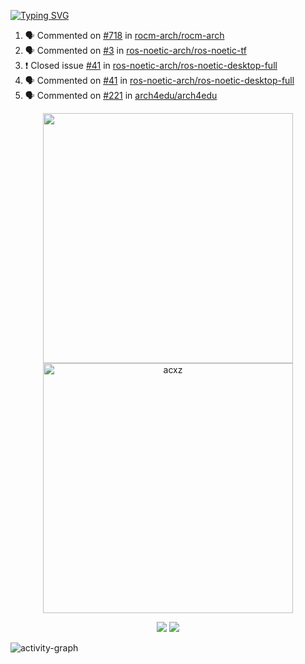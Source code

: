 [![Typing SVG](https://readme-typing-svg.herokuapp.com?size=16&color=AFFFA3&multiline=true&height=75&lines=contributing+to+robotics%2Fae%2Fml%2Fgpu;packaging+it+for+archlinux;ricer)](https://git.io/typing-svg)

<!--START_SECTION:activity-->
1. 🗣 Commented on [#718](https://github.com/rocm-arch/rocm-arch/issues/718) in [rocm-arch/rocm-arch](https://github.com/rocm-arch/rocm-arch)
2. 🗣 Commented on [#3](https://github.com/ros-noetic-arch/ros-noetic-tf/issues/3) in [ros-noetic-arch/ros-noetic-tf](https://github.com/ros-noetic-arch/ros-noetic-tf)
3. ❗️ Closed issue [#41](https://github.com/ros-noetic-arch/ros-noetic-desktop-full/issues/41) in [ros-noetic-arch/ros-noetic-desktop-full](https://github.com/ros-noetic-arch/ros-noetic-desktop-full)
4. 🗣 Commented on [#41](https://github.com/ros-noetic-arch/ros-noetic-desktop-full/issues/41) in [ros-noetic-arch/ros-noetic-desktop-full](https://github.com/ros-noetic-arch/ros-noetic-desktop-full)
5. 🗣 Commented on [#221](https://github.com/arch4edu/arch4edu/issues/221) in [arch4edu/arch4edu](https://github.com/arch4edu/arch4edu)
<!--END_SECTION:activity-->

<p align="center">
  <img width="400em" src=https://github-readme-stats.vercel.app/api?username=acxz&include_all_commits=true&show_icons=true />
  <img width="400em" src="https://github-readme-streak-stats.herokuapp.com/?user=acxz&" alt="acxz" />
</p>

<p align="center">
  <img src=https://github-readme-stats.vercel.app/api/top-langs/?username=acxz&layout=compact />
  <img src=https://github-profile-trophy.vercel.app/?username=acxz&row=2&column=4 />
</p>

![activity-graph](https://github-readme-activity-graph.cyclic.app/graph?username=acxz&theme=aqua)
